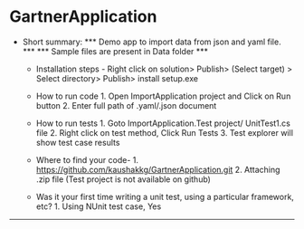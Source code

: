 # GartnerApplication

- Short summary: 
    ***    Demo app to import data from json and yaml file.  ***
    ***     Sample files are present in Data folder  ***

  - Installation steps - 
        Right click on solution> 
        Publish> (Select target) > 
        Select directory> Publish> 
        install setup.exe

  - How to run code
        1. Open ImportApplication project and Click on Run button
        2. Enter full path of .yaml/.json document

  - How to run tests
        1. Goto ImportApplication.Test project/ UnitTest1.cs file
        2. Right click on test method, Click Run Tests
        3. Test explorer will show test case results

  - Where to find your code- 
        1. https://github.com/kaushakkg/GartnerApplication.git
        2. Attaching .zip file (Test project is not available on github)

  - Was it your first time writing a unit test, using a particular framework, etc?
        1. Using NUnit test case, Yes

* * * 
